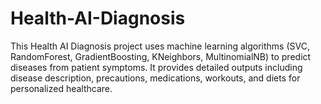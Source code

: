 # Health-AI-Diagnosis
This Health AI Diagnosis project uses machine learning algorithms (SVC, RandomForest, GradientBoosting, KNeighbors, MultinomialNB) to predict diseases from patient symptoms. It provides detailed outputs including disease description, precautions, medications, workouts, and diets for personalized healthcare.
